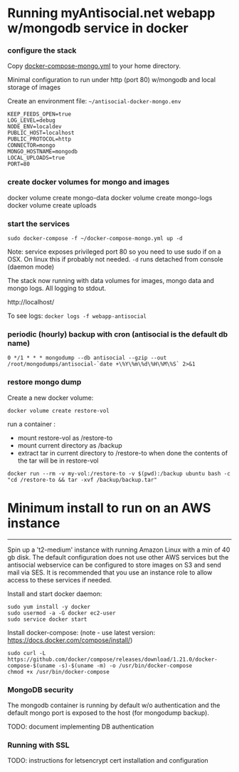 # Running myAntisocial.net webapp w/mongodb service in docker

### configure the stack

Copy [docker-compose-mongo.yml](https://github.com/antiSocialNet/antiSocial/blob/master/deploy/docker-assets/docker-compose-mongo.yml) to your home directory.

Minimal configuration to run under http (port 80) w/mongodb and local storage of images

Create an environment file: `~/antisocial-docker-mongo.env`

```
KEEP_FEEDS_OPEN=true
LOG_LEVEL=debug
NODE_ENV=localdev
PUBLIC_HOST=localhost
PUBLIC_PROTOCOL=http
CONNECTOR=mongo
MONGO_HOSTNAME=mongodb
LOCAL_UPLOADS=true
PORT=80
```

### create docker volumes for mongo and images

docker volume create mongo-data
docker volume create mongo-logs
docker volume create uploads

### start the services

```
sudo docker-compose -f ~/docker-compose-mongo.yml up -d
```
Note: service exposes privileged port 80 so you need to use sudo if on a OSX. On linux this if probably not needed. `-d` runs detached from console (daemon mode)

The stack now running with data volumes for images, mongo data and mongo logs. All logging to stdout.

http://localhost/

To see logs: `docker logs -f webapp-antisocial`

### periodic (hourly) backup with cron (antisocial is the default db name)
```
0 */1 * * * mongodump --db antisocial --gzip --out /root/mongodumps/antisocial-`date +\%Y\%m\%d\%H\%M\%S` 2>&1
```

### restore mongo dump

Create a new docker volume:
```
docker volume create restore-vol
```

run a container :
- mount restore-vol as /restore-to
- mount current directory as /backup
- extract tar in current directory to /restore-to
when done the contents of the tar will be in restore-vol
```
docker run --rm -v my-vol:/restore-to -v $(pwd):/backup ubuntu bash -c "cd /restore-to && tar -xvf /backup/backup.tar"
```

# Minimum install to run on an AWS instance
-------------------------------------------
Spin up a 't2-medium' instance with running Amazon Linux with a min of 40 gb disk. The default configuration does not use other AWS services but the antisocial webservice can be configured to store images on S3 and send mail via SES. It is recommended that you use an instance role to allow access to these services if needed.

Install and start docker daemon:
```
sudo yum install -y docker
sudo usermod -a -G docker ec2-user
sudo service docker start
```

Install docker-compose: (note - use latest version: https://docs.docker.com/compose/install/)
```
sudo curl -L https://github.com/docker/compose/releases/download/1.21.0/docker-compose-$(uname -s)-$(uname -m) -o /usr/bin/docker-compose
chmod +x /usr/bin/docker-compose
```

### MongoDB security
The mongodb container is running by default w/o authentication and the default mongo port is exposed to the host (for mongodump backup).

TODO: document implementing DB authentication

### Running with SSL

TODO: instructions for letsencrypt cert installation and configuration
